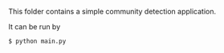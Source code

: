 This folder contains a simple community detection application.

It can be run by
```bash
$ python main.py
```
